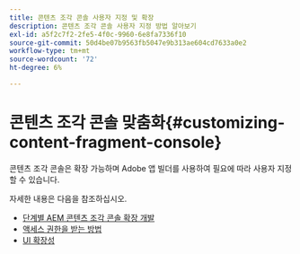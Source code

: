 ```yaml
---
title: 콘텐츠 조각 콘솔 사용자 지정 및 확장
description: 콘텐츠 조각 콘솔 사용자 지정 방법 알아보기
exl-id: a5f2c7f2-2fe5-4f0c-9960-6e8fa7336f10
source-git-commit: 50d4be07b9563fb5047e9b313ae604cd7633a0e2
workflow-type: tm+mt
source-wordcount: '72'
ht-degree: 6%

---
```


# 콘텐츠 조각 콘솔 맞춤화{#customizing-content-fragment-console}

콘텐츠 조각 콘솔은 확장 가능하며 Adobe 앱 빌더를 사용하여 필요에 따라 사용자 지정할 수 있습니다.

자세한 내용은 다음을 참조하십시오.

* [단계별 AEM 콘텐츠 조각 콘솔 확장 개발](https://developer.adobe.com/uix/docs/services/aem-cf-console-admin/extension-development/)
* [액세스 권한을 받는 방법](https://developer.adobe.com/uix/docs/overview/get-access/)
* [UI 확장성](https://developer.adobe.com/uix/docs/)
